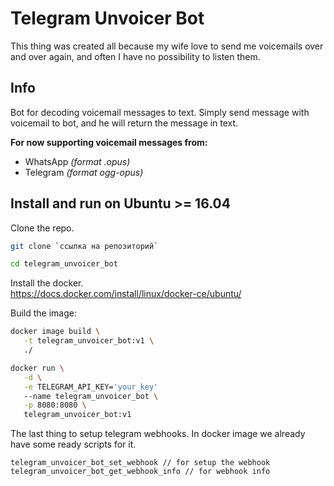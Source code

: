 Telegram Unvoicer Bot
=====================
This thing was created all because my wife love to send me voicemails over and over again, and often I have no possibility to listen them.


Info
----
Bot for decoding voicemail messages to text. Simply send message with voicemail to bot, and he will return the message in text.

**For now supporting voicemail messages from:**
* WhatsApp _(format .opus)_
* Telegram _(format ogg-opus)_

Install and run on Ubuntu >= 16.04
---
Clone the repo.
```bash
git clone `ссылка на репозиторий`
```
```bash
cd telegram_unvoicer_bot
```

Install the docker.  
https://docs.docker.com/install/linux/docker-ce/ubuntu/
 
Build the image:
```bash
docker image build \
   -t telegram_unvoicer_bot:v1 \
   ./
```
```bash
docker run \
   -d \
   -e TELEGRAM_API_KEY='your_key'
   --name telegram_unvoicer_bot \
   -p 8080:8080 \
   telegram_unvoicer_bot:v1
```

The last thing to setup telegram webhooks. In docker image we already have some ready scripts for it.
```
telegram_unvoicer_bot_set_webhook // for setup the webhook
telegram_unvoicer_bot_get_webhook_info // for webhook info
```
